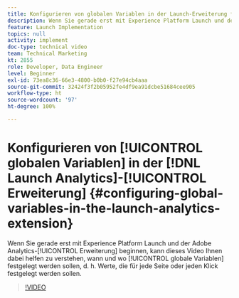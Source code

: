 ```yaml
---
title: Konfigurieren von globalen Variablen in der Launch-Erweiterung für Analytics
description: Wenn Sie gerade erst mit Experience Platform Launch und der Adobe Analytics-Erweiterung beginnen, kann dieses Video Ihnen dabei helfen zu verstehen, wann und wo globale Variablen festgelegt werden sollen, d. h. Werte, die für jede Seite oder jeden Klick festgelegt werden sollen.
feature: Launch Implementation
topics: null
activity: implement
doc-type: technical video
team: Technical Marketing
kt: 2855
role: Developer, Data Engineer
level: Beginner
exl-id: 73ea8c36-66e3-4800-b0b0-f27e94cb4aaa
source-git-commit: 32424f3f2b05952fe4df9ea91dcbe51684cee905
workflow-type: ht
source-wordcount: '97'
ht-degree: 100%

---
```


# Konfigurieren von [!UICONTROL globalen Variablen] in der [!DNL Launch Analytics]-[!UICONTROL Erweiterung] {#configuring-global-variables-in-the-launch-analytics-extension}

Wenn Sie gerade erst mit Experience Platform Launch und der Adobe Analytics-[!UICONTROL Erweiterung] beginnen, kann dieses Video Ihnen dabei helfen zu verstehen, wann und wo [!UICONTROL globale Variablen] festgelegt werden sollen, d. h. Werte, die für jede Seite oder jeden Klick festgelegt werden sollen.

>[!VIDEO](https://video.tv.adobe.com/v/27181/?quality=9)
